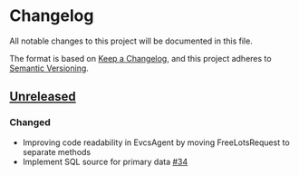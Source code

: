 # Changelog
All notable changes to this project will be documented in this file.

The format is based on [Keep a Changelog](https://keepachangelog.com/en/1.0.0/),
and this project adheres to [Semantic Versioning](https://semver.org/spec/v2.0.0.html).

## [Unreleased]
### Changed
- Improving code readability in EvcsAgent by moving FreeLotsRequest to separate methods
- Implement SQL source for primary data [#34](https://github.com/ie3-institute/simona/issues/34)

[Unreleased]: https://github.com/ie3-institute/simona
